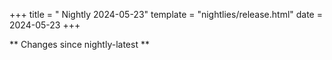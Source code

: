 +++
title = " Nightly 2024-05-23"
template = "nightlies/release.html"
date = 2024-05-23
+++

** Changes since nightly-latest **
